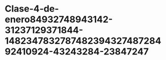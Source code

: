 # Clase-4-de-enero84932748943142-31237129371844-148234783278748239432748728492410924-43243284-23847247